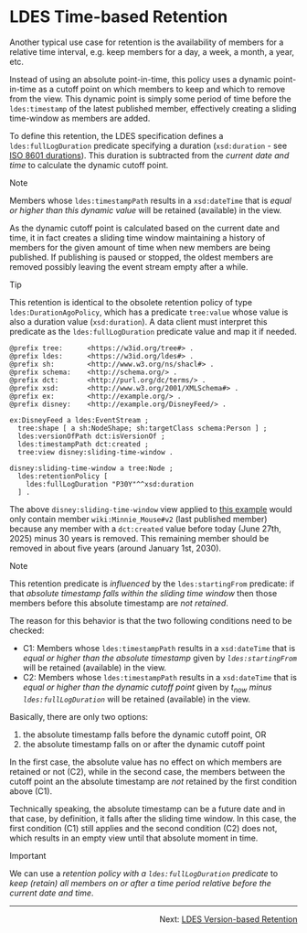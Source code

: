 # LDES Time-based Retention
Another typical use case for retention is the availability of members for a relative time interval, e.g. keep members for a day, a week, a month, a year, etc.

Instead of using an absolute point-in-time, this policy uses a dynamic point-in-time as a cutoff point on which members to keep and which to remove from the view. This dynamic point is simply some period of time before the `ldes:timestamp` of the latest published member, effectively creating a sliding time-window as members are added.

To define this retention, the LDES specification defines a `ldes:fullLogDuration` predicate specifying a duration (`xsd:duration` - see [ISO 8601 durations](https://en.wikipedia.org/wiki/ISO_8601#Durations)). This duration is subtracted from the _current date and time_ to calculate the dynamic cutoff point.

> [!NOTE]
> Members whose `ldes:timestampPath` results in a `xsd:dateTime` that is _equal or higher than this dynamic value_ will be retained (available) in the view.
> 
As the dynamic cutoff point is calculated based on the current date and time, it in fact creates a sliding time window maintaining a history of members for the given amount of time when new members are being published. If publishing is paused or stopped, the oldest members are removed possibly leaving the event stream empty after a while.

> [!TIP]
> This retention is identical to the obsolete retention policy of type `ldes:DurationAgoPolicy`, which has a predicate `tree:value` whose value is also a duration value (`xsd:duration`). A data client must interpret this predicate as the `ldes:fullLogDuration` predicate value and map it if needed.

```
@prefix tree:      <https://w3id.org/tree#> .
@prefix ldes:      <https://w3id.org/ldes#> .
@prefix sh:        <http://www.w3.org/ns/shacl#> .
@prefix schema:    <http://schema.org/> .
@prefix dct:       <http://purl.org/dc/terms/> .
@prefix xsd:       <http://www.w3.org/2001/XMLSchema#> .
@prefix ex:        <http://example.org/> .
@prefix disney:    <http://example.org/DisneyFeed/> .

ex:DisneyFeed a ldes:EventStream ;
  tree:shape [ a sh:NodeShape; sh:targetClass schema:Person ] ;
  ldes:versionOfPath dct:isVersionOf ;
  ldes:timestampPath dct:created ;
  tree:view disney:sliding-time-window .

disney:sliding-time-window a tree:Node ;
  ldes:retentionPolicy [
    ldes:fullLogDuration "P30Y"^^xsd:duration 
  ] .
```

The above `disney:sliding-time-window` view applied to [this example](./E-ldes-specs.md#naming-members) would only contain member `wiki:Minnie_Mouse#v2` (last published member) because any member with a `dct:created` value before today (June 27th, 2025) minus 30 years is removed. This remaining member should be removed in about five years (around January 1st, 2030).

> [!NOTE]
> This retention predicate is _influenced_ by the `ldes:startingFrom` predicate: if that _absolute timestamp falls within the sliding time window_ then those members before this absolute timestamp are _not retained_.

The reason for this behavior is that the two following conditions need to be checked:

* C1: Members whose `ldes:timestampPath` results in a `xsd:dateTime` that is _equal or higher than the absolute timestamp_ given by _`ldes:startingFrom`_ will be retained (available) in the view.
* C2: Members whose `ldes:timestampPath` results in a `xsd:dateTime` that is _equal or higher than the dynamic cutoff point_ given by _t<sub>now</sub> minus `ldes:fullLogDuration`_ will be retained (available) in the view.

Basically, there are only two options:
1. the absolute timestamp falls before the dynamic cutoff point, OR
2. the absolute timestamp falls on or after the dynamic cutoff point

In the first case, the absolute value has no effect on which members are retained or not (C2), while in the second case, the members between the cutoff point an the absolute timestamp are _not_ retained by the first condition above (C1).

Technically speaking, the absolute timestamp can be a future date and in that case, by definition, it falls after the sliding time window. In this case, the first condition (C1) still applies and the second condition (C2) does not, which results in an empty view until that absolute moment in time.

> [!IMPORTANT]
> We can use a _retention policy with a `ldes:fullLogDuration` predicate_ to _keep (retain) all members on or after a time period relative before the current date and time_.

---
<p align="right">Next: <a href="N-version-based-retention.md">LDES Version-based Retention</a></p>
